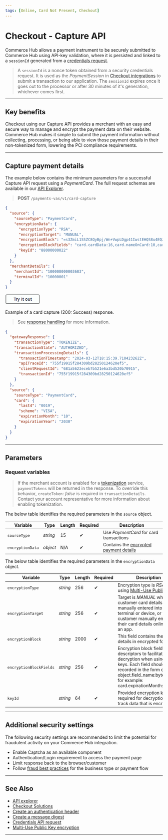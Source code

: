 ```yaml
---
tags: [Online, Card Not Present, Checkout]
---
```


# Checkout - Capture API

Commerce Hub allows a payment instrument to be securely submitted to Commerce Hub using API-key validation, where it is persisted and linked to a `sessionId` generated from a [credentials request](?path=docs/Resources/API-Documents/Security/Credentials.md).

<!-- theme: info -->
> A `sessionId` is a nonce token obtained from a security credentials request. It is used as the *PaymentSession* in [Checkout integrations](?path=docs/Online-Mobile-Digital/Checkout/Checkout.md) to submit a transaction to our application. The `sessionId` expires once it goes out to the processor or after 30 minutes of it's generation, whichever comes first.

---

## Key benefits

Checkout using our Capture API provides a merchant with an easy and secure way to manage and encrypt the payment data on their website. Commerce Hub makes it simple to submit the payment information without collecting, processing, or being able to view those payment details in their non-tokenized form, lowering the PCI compliance requirements.

---

## Capture payment details

<!--
type: tab
titles: Request, Response
-->

The example below contains the minimum parameters for a successful Capture API request using a *PaymentCard*. The full request schemas are available in our [API Explorer](../api/?type=post&path=/payments-vas/v1/card-capture).

<!-- theme: success -->
> **POST** `/payments-vas/v1/card-capture`

```json
{
  "source": {
    "sourceType": "PaymentCard",
    "encryptionData": {
      "encryptionType": "RSA",
      "encryptionTarget": "MANUAL",
      "encryptionBlock": "=s3ZmiL1SSZC8QyBpj/Wn+VwpLDgp41IwstEHQS8u4EQJ....",
      "encryptionBlockFields": "card.cardData:16,card.nameOnCard:10,card.expirationMonth:2,card.expirationYear:4,card.securityCode:3",
      "keyId": "88000000022"
    }
  },
  "merchantDetails": {
    "merchantId": "100008000003683",
    "terminalId": "10000001"
  }
}
```

[![Try it out](../../../../assets/images/button.png)](../api/?type=post&path=/payments-vas/v1/card-capture)

<!--
type: tab
-->

Example of a card capture (200: Success) response.

<!-- theme: info -->
> See [response handling](?path=docs/Resources/Guides/Response-Codes/Response-Handling.md) for more information.

```json
{
  "gatewayResponse": {
    "transactionType": "TOKENIZE",
    "transactionState": "AUTHORIZED",
    "transactionProcessingDetails": {
      "transactionTimestamp": "2024-03-12T18:15:39.710423262Z",
      "apiTraceId": "755f19915f284309bd28250124620ef5",
      "clientRequestId": "681a5623eceb7b521e6a3bd520b70915",
      "transactionId": "755f19915f284309bd28250124620ef5"
    }
  },
  "source": {
    "sourceType": "PaymentCard",
    "card": {
      "last4": "0019",
      "scheme": "VISA",
      "expirationMonth": "10",
      "expirationYear": "2030"
    }
  }
}
```

<!-- type: tab-end -->

---

## Parameters

### Request variables

<!-- theme:info -->
> If the merchant account is enabled for a [tokenization](?path=docs/Resources/API-Documents/Payments_VAS/Payment-Token.md) service, `paymentTokens` will be returned in the response. To override this behavior, `createToken`: *false* is required in `transactionDetails`. Contact your account representative for more information about enabling tokenization.

<!--
type: tab
titles: source, encryptionData
-->

The below table identifies the required parameters in the `source` object.

| Variable | Type | Length | Required | Description |
| -------- | -- | ------------ | --------| ---------- |
| `sourceType` | *string* | 15 |  &#10004; | Use *PaymentCard* for card transactions |
| `encryptionData` | *object* | N/A | &#10004; | Contains the [encrypted payment details](?path=docs/Resources/Master-Data/Encryption-Data.md) |

<!--
type: tab
-->

The below table identifies the required parameters in the `encryptionData` object.

| Variable | Type | Length | Required | Description |
| -------- | -- | ------------ | ---------| --------- |
| `encryptionType` | *string* | 256 |  &#10004; | Encryption type is *RSA* when using [Multi-Use Public Key](?path=docs/Online-Mobile-Digital/Checkout/Multi-Use-Public-Key/Multi-Use-Public-Key-Encryption.md). |
| `encryptionTarget` | *string* | 256 |  &#10004; | Target is *MANUAL* when a customer card details are manually entered into a terminal or device, or when a customer manually enters their card details online or in an app. |
| `encryptionBlock` | *string* | 2000 |  &#10004; | This field contains the card details in encrypted form. |
| `encryptionBlockFields` | *string* | 256 |  &#10004; | Encryption block field descriptors to facilitate decryption when using public keys. Each field should be recorded in the form of the object.field_name:byte_count, for example: card.expirationMonth:2. |
| `keyId` | *string* | 64 | &#10004; | Provided encryption key required for decryption of track data that is encrypted. |

<!-- type: tab-end -->

---

## Additional security settings

The following security settings are recommended to limit the potential for fraudulent activity on your Commerce Hub integration.

- Enable Captcha as an available component
- Authentication/Login requirement to access the payment page
- Limit response back to the browser/customer
- Follow [fraud best practices](?path=docs/Resources/Guides/Fraud/Fraud-Settings.md) for the business type or payment flow

---

## See Also

- [API explorer](../api/?type=post&path=/payments-vas/v1/card-capture)
- [Checkout Solutions](?path=docs/Online-Mobile-Digital/Checkout/Checkout.md)
- [Create an authentication header](?path=docs/Resources/API-Documents/Authentication-Header.md)
- [Create a message digest](?path=docs/Resources/API-Documents/Message-Digest.md)
- [Credentials API request](?path=docs/Resources/API-Documents/Security/Credentials.md)
- [Multi-Use Public Key encryption](?path=docs/Online-Mobile-Digital/Checkout/Multi-Use-Public-Key/Multi-Use-Public-Key-Encryption.md)

---

